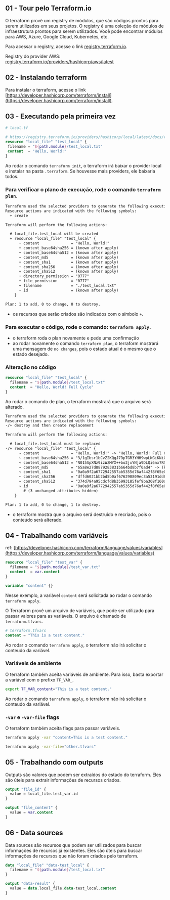## 01 - Tour pelo Terraform.io

O terraform provê um registry de módulos, que são códigos prontos para serem utilizados em seus projetos. O registry é uma coleção de módulos de infraestrutura prontos para serem utilizados. Você pode encontrar módulos para AWS, Azure, Google Cloud, Kubernetes, etc.

Para acessar o registry, acesse o link [registry.terraform.io](https://registry.terraform.io/).

Registry do provider AWS: [registry.terraform.io/providers/hashicorp/aws/latest](https://registry.terraform.io/providers/hashicorp/aws/latest)

## 02 - Instalando terraform

Para instalar o terraform, acesse o link [https://developer.hashicorp.com/terraform/install](https://developer.hashicorp.com/terraform/install).

## 03 - Executando pela primeira vez

```tf
# local.tf

# https://registry.terraform.io/providers/hashicorp/local/latest/docs/resources/file
resource "local_file" "test_local" {
 filename = "${path.module}/test_local.txt"
 content  = "Hello, World!"
}
```

Ao rodar o comando `terraform init`, o terraform irá baixar o provider local e instalar na pasta `.terraform`. Se houvesse mais providers, ele baixaria todos.

### Para verificar o plano de execução, rode o comando `terraform plan`.

```txt
Terraform used the selected providers to generate the following execution plan.
Resource actions are indicated with the following symbols:
  + create

Terraform will perform the following actions:

  # local_file.test_local will be created
  + resource "local_file" "test_local" {
      + content              = "Hello, World!"
      + content_base64sha256 = (known after apply)
      + content_base64sha512 = (known after apply)
      + content_md5          = (known after apply)
      + content_sha1         = (known after apply)
      + content_sha256       = (known after apply)
      + content_sha512       = (known after apply)
      + directory_permission = "0777"
      + file_permission      = "0777"
      + filename             = "./test_local.txt"
      + id                   = (known after apply)
    }

Plan: 1 to add, 0 to change, 0 to destroy.
```

- os recursos que serão criados são indicados com o símbolo `+`.

### Para executar o código, rode o comando: `terraform apply`.

- o terraform roda o plan novamente e pede uma confirmação
- ao rodar novamente o comando `terraform plan`, o terraform mostrará uma mensagem de `no changes`, pois o estado atual é o mesmo que o estado desejado.

### Alteração no código

```tf
resource "local_file" "test_local" {
  filename = "${path.module}/test_local.txt"
  content  = "Hello, World! Full Cycle"
}
```

Ao rodar o comando de plan, o terraform mostrará que o arquivo será alterado.

```txt
Terraform used the selected providers to generate the following execution plan.
Resource actions are indicated with the following symbols:
-/+ destroy and then create replacement

Terraform will perform the following actions:

  # local_file.test_local must be replaced
-/+ resource "local_file" "test_local" {
      ~ content              = "Hello, World!" -> "Hello, World! Full Cycle" # forces replacement
      ~ content_base64sha256 = "3/1gIbsr1bCvZ2KQgJ7DpTGR3YHH9wpLKGiKNiGCmG8=" -> (known after apply)
      ~ content_base64sha512 = "N015SpXNz9izWZMYX++bo2jxYNja9DLQi6nx7R5avmzGkpHg+i/gAGpSVw7xjBne9OYXwzzlLvCm5fvjGMsDhw==" -> (known after apply)
      ~ content_md5          = "65a8e27d8879283831b664bd8b7f0ad4" -> (known after apply)
      ~ content_sha1         = "0a0a9f2a6772942557ab5355d76af442f8f65e01" -> (known after apply)
      ~ content_sha256       = "dffd6021bb2bd5b0af676290809ec3a53191dd81c7f70a4b28688a362182986f" -> (known after apply)
      ~ content_sha512       = "374d794a95cdcfd8b35993185fef9ba368f160d8daf432d08ba9f1ed1e5abe6cc69291e0fa2fe0006a52570ef18c19def4e617c33ce52ef0a6e5fbe318cb0387" -> (known after apply)
      ~ id                   = "0a0a9f2a6772942557ab5355d76af442f8f65e01" -> (known after apply)
        # (3 unchanged attributes hidden)
    }

Plan: 1 to add, 0 to change, 1 to destroy.

```

- o terraform mostra que o arquivo será destruído e recriado, pois o conteúdo será alterado.

## 04 - Trabalhando com variáveis

ref: [https://developer.hashicorp.com/terraform/language/values/variables](https://developer.hashicorp.com/terraform/language/values/variables)

```tf
resource "local_file" "test_var" {
  filename = "${path.module}/test_var.txt"
  content  = var.content
}

variable "content" {}
```

Nesse exemplo, a variável `content` será solicitada ao rodar o comando `terraform apply`.

O Terraform provê um arquivo de variáveis, que pode ser utilizado para passar valores para as variáveis. O arquivo é chamado de `terraform.tfvars`.

```tf
# terraform.tfvars
content = "This is a test content."
```

Ao rodar o comando `terraform apply`, o terraform não irá solicitar o conteudo da variável.

### Variáveis de ambiente

O terraform também aceita variáveis de ambiente. Para isso, basta exportar a variável com o prefixo `TF_VAR_`.

```sh
export TF_VAR_content="This is a test content."
```

Ao rodar o comando `terraform apply`, o terraform não irá solicitar o conteudo da variável.

### `-var` e `-var-file` flags

O terraform também aceita flags para passar variáveis.

```sh
terraform apply -var "content=This is a test content."
```

```sh
terraform apply -var-file="other.tfvars"
```


## 05 - Trabalhando com outputs

Outputs são valores que podem ser extraídos do estado do terraform. Eles são úteis para extrair informações de recursos criados.

```tf
output "file_id" {
  value = local_file.test_var.id
}

output "file_content" {
  value = var.content
}
```

## 06 - Data sources

Data sources são recursos que podem ser utilizados para buscar informações de recursos já existentes. Eles são úteis para buscar informações de recursos que não foram criados pelo terraform.

```tf
data "local_file" "data-test_local" {
  filename = "${path.module}/test_local.txt"
}

output "data-result" {
  value = data.local_file.data-test_local.content
}
```

